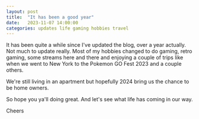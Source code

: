 ```yaml
---
layout: post
title:  "It has been a good year"
date:   2023-11-07 14:00:00
categories: updates life gaming hobbies travel
---
```


It has been quite a while since I've updated the blog, over a year actually. Not much to update really. Most of my hobbies changed to do gaming, retro gaming, some streams here and there and enjoying a couple of trips like when we went to New York to the Pokemon GO Fest 2023 and a couple others.

We're still living in an apartment but hopefully 2024 bring us the chance to be home owners.

So hope you ya'll doing great. And let's see what life has coming in our way.

Cheers
